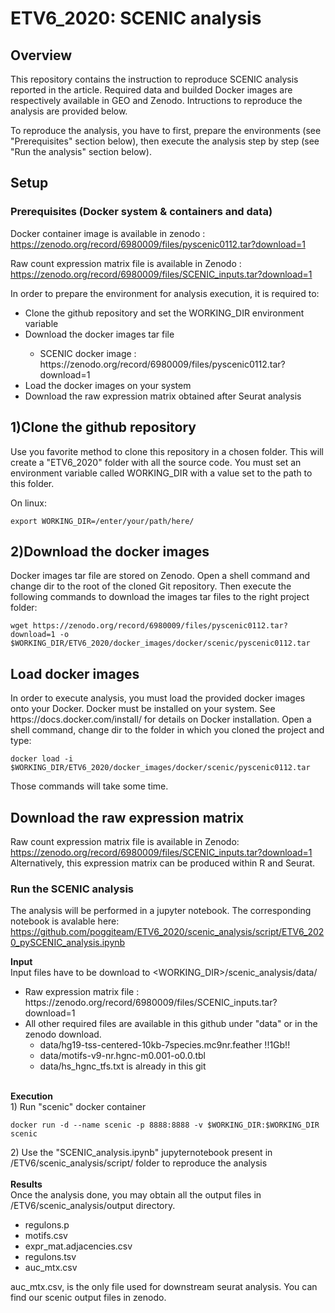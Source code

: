 # ETV6_2020: SCENIC analysis

## Overview

This repository contains the instruction to reproduce SCENIC analysis reported in the article.
Required data and builded Docker images are respectively available in GEO and Zenodo. 
Intructions to reproduce the analysis are provided below.

To reproduce the analysis, you have to first, prepare the environments (see "Prerequisites" section below), then execute the analysis step by step (see "Run the analysis" section below).

## Setup

### Prerequisites (Docker system & containers and data)

Docker container image is available in zenodo : https://zenodo.org/record/6980009/files/pyscenic0112.tar?download=1

Raw count expression matrix file is available in Zenodo : https://zenodo.org/record/6980009/files/SCENIC_inputs.tar?download=1


In order to prepare the environment for analysis execution, it is required to:

<ul>
	<li> Clone the github repository and set the WORKING_DIR environment variable</li> 
	<li> Download the docker images tar file</li> 
		<ul>
			<li>SCENIC docker image : https://zenodo.org/record/6980009/files/pyscenic0112.tar?download=1</li>
		</ul>
	<li> Load the docker images on your system</li> 
	<li> Download the raw expression matrix obtained after Seurat analysis</li> 
</ul>

<h2>1)Clone the github repository</h2>
Use you favorite method to clone this repository in a chosen folder. This will create a "ETV6_2020" folder with all the source code. You must set an environment variable called WORKING_DIR with a value set to the path to this folder.

On linux:
<pre><code>export WORKING_DIR=/enter/your/path/here/</pre></code>



<h2>2)Download the docker images</h2>
Docker images tar file are stored on Zenodo. Open a shell command and change dir to the root of the cloned Git repository. Then execute the following commands to download the images tar files to the right project folder:

<pre><code>wget https://zenodo.org/record/6980009/files/pyscenic0112.tar?download=1 -o $WORKING_DIR/ETV6_2020/docker_images/docker/scenic/pyscenic0112.tar</pre></code>

<h2>Load docker images</h2>
In order to execute analysis, you must load the provided docker images onto your Docker. Docker must be installed on your system. See https://docs.docker.com/install/ for details on Docker installation. Open a shell command, change dir to the folder in which you cloned the project and type:

<pre><code>docker load -i $WORKING_DIR/ETV6_2020/docker_images/docker/scenic/pyscenic0112.tar</pre></code>

Those commands will take some time. 

<h2>Download the raw expression matrix</h2>

Raw count expression matrix file is available in Zenodo: https://zenodo.org/record/6980009/files/SCENIC_inputs.tar?download=1 
Alternatively, this expression matrix can be produced within R and Seurat.


### Run the SCENIC analysis

The analysis will be performed in a jupyter notebook. The corresponding notebook is avalable here: 
https://github.com/poggiteam/ETV6_2020/scenic_analysis/script/ETV6_2020_pySCENIC_analysis.ipynb


<b>Input</b><br>
Input files have to be download to <WORKING_DIR>/scenic_analysis/data/
<ul>
	<li> Raw expression matrix file : https://zenodo.org/record/6980009/files/SCENIC_inputs.tar?download=1</li>
	<li> All other required files are available in this github under "data" or in the zenodo download. 
	<ul>
		<li> data/hg19-tss-centered-10kb-7species.mc9nr.feather !!1Gb!!</li> 
		<li> data/motifs-v9-nr.hgnc-m0.001-o0.0.tbl </li> 
		<li> data/hs_hgnc_tfs.txt is already in this git </li></li> 
	</ul>
</ul>

<br>
<b>Execution</b><br>
1) Run "scenic" docker container
<pre><code>docker run -d --name scenic -p 8888:8888 -v $WORKING_DIR:$WORKING_DIR scenic</pre></code>
2) Use the "SCENIC_analysis.ipynb" jupyternotebook present in /ETV6/scenic_analysis/script/ folder to reproduce the analysis
<br>
<br>
<b>Results</b><br>
Once the analysis done, you may obtain all the output files in <WORKING_DIR>/ETV6/scenic_analysis/output directory.
<br>
<ul>
<li> regulons.p</li>
<li> motifs.csv</li>
<li> expr_mat.adjacencies.csv</li>
<li> regulons.tsv</li>
<li> auc_mtx.csv</li>
</ul>

auc_mtx.csv, is the only file used for downstream seurat analysis. You can find our scenic output files in zenodo.
